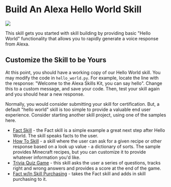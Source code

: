 # Build An Alexa Hello World Skill
<img src="https://m.media-amazon.com/images/G/01/mobile-apps/dex/alexa/alexa-skills-kit/tutorials/quiz-game/header._TTH_.png" />

This skill gets you started with skill building by providing basic "Hello World" functionality that allows you to rapidly generate a voice response from Alexa.

## Customize the Skill to be Yours

At this point, you should have a working copy of our Hello World skill.
You may modify the code in `hello_world.py`.
For example, locate the line with the response: "Welcome to the Alexa Skills Kit, you can say hello".
Change this to a custom message, and save your code.  Then, test your skill again and you should hear a new response.

Normally, you would consider submitting your skill for certification.  But, a default "hello world" skill is too simple to provide a valuable end user experience.
Consider starting another skill project, using one of the samples here.


* [Fact Skill](https://github.com/alexa/skill-sample-nodejs-fact) - the Fact skill is a simple example a great next step after Hello World.  The skill speaks facts to the user.
* [How To Skill](https://github.com/alexa/skill-sample-nodejs-howto) - a skill where the user can ask for a given recipe or other response based on a look up value - a dictionary of sorts.  The sample provides Minecraft recipes, but you can customize it to provide whatever information you'd like.
* [Trivia Quiz Game](https://github.com/alexa/skill-sample-nodejs-trivia) - this skill asks the user a series of questions, tracks right and wrong answers and provides a score at the end of the game.
* [Fact w/In Skill Purchasing](https://github.com/alexa/skill-sample-nodejs-fact-in-skill-purchases) - takes the Fact skill and adds in skill purchasing to it.

